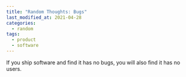 ```yaml
---
title: "Random Thoughts: Bugs"
last_modified_at: 2021-04-28
categories:
  - random
tags:
  - product
  - software
---
```

If you ship software and find it has no bugs, you will also find it has no users.